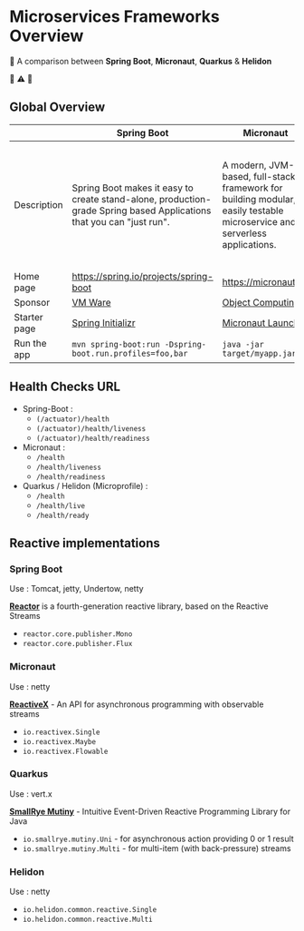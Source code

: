 # Microservices Frameworks Overview

:pushpin: A comparison between **Spring Boot**, **Micronaut**, **Quarkus** & **Helidon**

:construction: :warning: :construction_worker:

## Global Overview

|  | Spring Boot | Micronaut | Quarkus | Helidon |
|--|-------------|-----------|---------|---------|
| Description | Spring Boot makes it easy to create stand-alone, production-grade Spring based Applications that you can "just run". | A modern, JVM-based, full-stack framework for building modular, easily testable microservice and serverless applications. | Supersonic Subatomic Java. A Kubernetes Native Java stack tailored for OpenJDK HotSpot and GraalVM, crafted from the best of breed Java libraries and standards. | Helidon is a collection of Java libraries for writing microservices that run on a fast web core powered by Netty. |
| Home page | <https://spring.io/projects/spring-boot> | <https://micronaut.io/> | <https://quarkus.io/> | <https://helidon.io/> |
| Sponsor | [VM Ware](https://www.vmware.com/) | [Object Computing](https://objectcomputing.com/) | [Red Hat](https://www.redhat.com/) | [Oracle](https://www.oracle.com/) |
| Starter page | [Spring Initializr](https://start.spring.io/) | [Micronaut Launch](https://micronaut.io/launch/) | [Quarkus Start Coding](https://code.quarkus.io/) | none : archetype:generate |
| Run the app | `mvn spring-boot:run -Dspring-boot.run.profiles=foo,bar` | `java -jar target/myapp.jar` | `mvn compile quarkus:dev` | `java -jar target/myapp.jar` |

## Health Checks URL

* Spring-Boot :
  * `(/actuator)/health`
  * `(/actuator)/health/liveness`
  * `(/actuator)/health/readiness`
* Micronaut :
  * `/health`
  * `/health/liveness`
  * `/health/readiness`
* Quarkus /  Helidon (Microprofile) :
  * `/health`
  * `/health/live`
  * `/health/ready`

## Reactive implementations

### Spring Boot

Use : Tomcat, jetty,  Undertow, netty

[**Reactor**](https://projectreactor.io/) is a fourth-generation reactive library, based on the Reactive Streams

* `reactor.core.publisher.Mono`
* `reactor.core.publisher.Flux`

### Micronaut

Use : netty

[**ReactiveX**](http://reactivex.io/) - An API for asynchronous programming with observable streams

* `io.reactivex.Single`
* `io.reactivex.Maybe`
* `io.reactivex.Flowable`

### Quarkus

Use : vert.x

[**SmallRye Mutiny**](https://smallrye.io/smallrye-mutiny/) - Intuitive Event-Driven Reactive Programming Library for Java

* `io.smallrye.mutiny.Uni` - for asynchronous action providing 0 or 1 result
* `io.smallrye.mutiny.Multi` - for multi-item (with back-pressure) streams

### Helidon

Use : netty

* `io.helidon.common.reactive.Single`
* `io.helidon.common.reactive.Multi`
